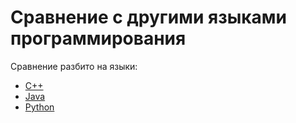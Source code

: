 # Сравнение с другими языками программирования

Сравнение разбито на языки:

* [C++](./cpp)
* [Java](./java)
* [Python](./python)
